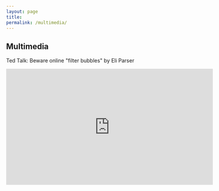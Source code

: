 ```yaml
---
layout: page
title: 
permalink: /multimedia/
---
```


## Multimedia

Ted Talk: Beware online "filter bubbles" by Eli Parser

<iframe width="560" height="315" src="https://www.youtube.com/embed/B8ofWFx525s?rel=0&amp;showinfo=0" frameborder="0" allowfullscreen></iframe>
